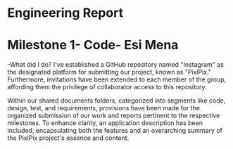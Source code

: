 # Engineering Report
# Milestone 1- Code- Esi Mena
-What did I do?
I've established a GitHub repository named "Instagram" as the designated platform for submitting our project, known as "PixlPix." Furthermore, invitations have been extended to each member of the group, affording them the privilege of collaborator access to this repository.

Within our shared documents folders, categorized into segments like code, design, test, and requirements, provisions have been made for the organized submission of our work and reports pertinent to the respective milestones. To enhance clarity, an application description has been included, encapsulating both the features and an overarching summary of the PixlPix project's essence and content.
